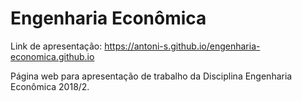 # Engenharia Econômica


Link de apresentação:  https://antoni-s.github.io/engenharia-economica.github.io

Página web para apresentação de trabalho da Disciplina Engenharia Econômica 2018/2.
